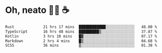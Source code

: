 # Oh, neato 🧑‍💻 ☕

<!--START_SECTION:waka-->

```txt
Rust             21 hrs 17 mins  ████████████░░░░░░░░░░░░░   48.00 %
TypeScript       16 hrs 48 mins  █████████▒░░░░░░░░░░░░░░░   37.87 %
Kotlin           3 hrs 10 mins   █▓░░░░░░░░░░░░░░░░░░░░░░░   07.17 %
Markdown         2 hrs 4 mins    █▒░░░░░░░░░░░░░░░░░░░░░░░   04.68 %
SCSS             36 mins         ▒░░░░░░░░░░░░░░░░░░░░░░░░   01.38 %
```

<!--END_SECTION:waka-->
